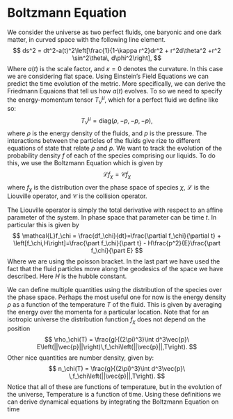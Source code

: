 # Boltzmann Equation

We consider the universe as two perfect fluids, one baryonic and one dark matter, in curved space with the following line element.
$$
ds^2 = dt^2-a(t)^2\left[\frac{1}{1-\kappa r^2}dr^2 + r^2d\theta^2 +r^2 \sin^2\theta\, d\phi^2\right],
$$
Where $a(t)$ is the scale factor, and $\kappa = 0$ denotes the curvature. In this case we are considering flat space. Using Einstein’s Field Equations we can predict the time evolution of the metric. More specifically, we can derive the Friedmann Equaions that tell us how $a(t)$ evolves. To so we need to specify the energy-momentum tensor $T^\mu_\nu$, which for a perfect fluid we define like so:
$$
T^\mu_\nu = \text{diag}\left(\rho,-p,-p,-p\right),
$$
where $\rho$ is the energy density of the fluids, and $p$ is the pressure. The interactions between the particles of the fluids give rize to different equations of state that relate $\rho$ and $p$. We want to track the evolution of the probability density $f$ of each of the species comprising our liquids. To do this, we use the Boltzmann Equation which is given by
$$
\mathcal{L}f_\chi=\mathcal{C}f_\chi
$$
where $f_\chi$ is the distribution over the phase space of species $\chi$, $\mathcal{L}$ is the Liouville operator, and $\mathcal{C}$ is the collision operator.

The Liouville operator is simply the total derivative with respect to an affine parameter of the system. In phase space that parameter can be time $t$. In particular this is given by
$$
\mathcal{L}f_\chi = \frac{df_\chi}{dt}=\frac{\partial f_\chi}{\partial t} + \left[f_\chi,H\right]=\frac{\part f_\chi}{\part t} - H\frac{p^2}{E}\frac{\part f_\chi}{\part E}
$$
Where we are using the poisson bracket. In the last part we have used the fact that the fluid particles move along the geodesics of the space we have described. Here $H$ is the hubble constant.



We can define multiple quantities using the distribution of the species over the phase space. Perhaps the most useful one for now is the energy density $\rho$ as a function of the temperature $T$ of the fluid. This is given by averaging the energy over the momenta for a particular location. Note that for an isotropic universe the distribution function $f_\chi$ does not depend on the position
$$
\rho_\chi(T) = \frac{g}{(2\pi)^3}\int d^3\vec{p}\ E\left(||\vec{p}||\right)\,f_\chi\left(||\vec{p}||,T\right).
$$
Other nice quantities are number density, given by:
$$
n_\chi(T) = \frac{g}{(2\pi)^3}\int d^3\vec{p}\ \,f_\chi\left(||\vec{p}||,T\right).
$$
Notice that all of these are functions of temperature, but in the evolution of the universe, Temperature is a function of time. Using these definitions we can derive dynamical equations by integrating the Boltzmann Equation on time